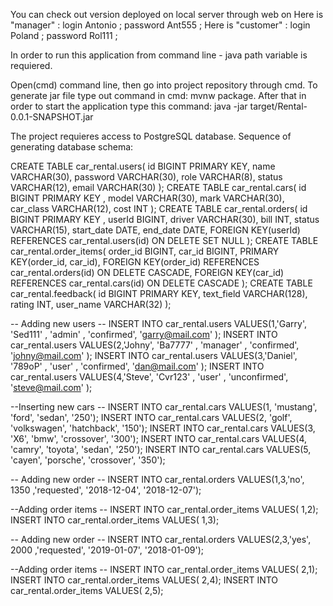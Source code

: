 You can check out version deployed on local server through web on Here is "manager" : login Antonio ; password Ant555 ; Here is "customer" : login Poland ; password Rol111 ;

In order to run this application from command line - java path variable is requiered.

Open(cmd) command line, then go into project repository through cmd. To generate jar file type out command in cmd: mvnw package. After that in order to start the application type this command: java -jar target/Rental-0.0.1-SNAPSHOT.jar

The project requieres access to PostgreSQL database. Sequence of generating database schema:

CREATE TABLE car_rental.users( id BIGINT PRIMARY KEY, name VARCHAR(30), password VARCHAR(30), role VARCHAR(8), status VARCHAR(12), email VARCHAR(30) ); CREATE TABLE car_rental.cars( id BIGINT PRIMARY KEY , model VARCHAR(30), mark VARCHAR(30), car_class VARCHAR(12), cost INT ); CREATE TABLE car_rental.orders( id BIGINT PRIMARY KEY , userId BIGINT, driver VARCHAR(30), bill INT, status VARCHAR(15), start_date DATE, end_date DATE, FOREIGN KEY(userId) REFERENCES car_rental.users(id) ON DELETE SET NULL ); CREATE TABLE car_rental.order_items( order_id BIGINT, car_id BIGINT, PRIMARY KEY(order_id, car_id), FOREIGN KEY(order_id) REFERENCES car_rental.orders(id) ON DELETE CASCADE, FOREIGN KEY(car_id) REFERENCES car_rental.cars(id) ON DELETE CASCADE ); CREATE TABLE car_rental.feedback( id BIGINT PRIMARY KEY, text_field VARCHAR(128), rating INT, user_name VARCHAR(32) );

-- Adding new users -- INSERT INTO car_rental.users VALUES(1,'Garry', 'Sed111' , 'admin' , 'confirmed', 'garry@mail.com' ); INSERT INTO car_rental.users VALUES(2,'Johny', 'Ba7777' , 'manager' , 'confirmed', 'johny@mail.com' ); INSERT INTO car_rental.users VALUES(3,'Daniel', '789oP' , 'user' , 'confirmed', 'dan@mail.com' ); INSERT INTO car_rental.users VALUES(4,'Steve', 'Cvr123' , 'user' , 'unconfirmed', 'steve@mail.com' );

--Inserting new cars -- INSERT INTO car_rental.cars VALUES(1, 'mustang', 'ford', 'sedan', '250'); INSERT INTO car_rental.cars VALUES(2, 'golf', 'volkswagen', 'hatchback', '150'); INSERT INTO car_rental.cars VALUES(3, 'X6', 'bmw', 'crossover', '300'); INSERT INTO car_rental.cars VALUES(4, 'camry', 'toyota', 'sedan', '250'); INSERT INTO car_rental.cars VALUES(5, 'cayen', 'porsche', 'crossover', '350');

-- Adding new order -- INSERT INTO car_rental.orders VALUES(1,3,'no', 1350 ,'requested', '2018-12-04', '2018-12-07');

--Adding order items -- INSERT INTO car_rental.order_items VALUES( 1,2); INSERT INTO car_rental.order_items VALUES( 1,3);

-- Adding new order -- INSERT INTO car_rental.orders VALUES(2,3,'yes', 2000 ,'requested', '2019-01-07', '2018-01-09');

--Adding order items -- INSERT INTO car_rental.order_items VALUES( 2,1); INSERT INTO car_rental.order_items VALUES( 2,4); INSERT INTO car_rental.order_items VALUES( 2,5);
